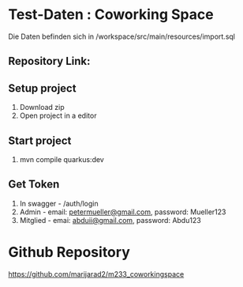 # Test-Daten : Coworking Space
Die Daten befinden sich in /workspace/src/main/resources/import.sql

## Repository Link: 


## Setup project
1. Download zip
2. Open project in a editor

## Start project
1. mvn compile quarkus:dev

## Get Token
1. In swagger - /auth/login
2. Admin - email: petermueller@gmail.com,  password: Mueller123
3. Mitglied - emai: abduii@gmail.com, password: Abdu123

# Github Repository 
https://github.com/marijarad2/m233_coworkingspace